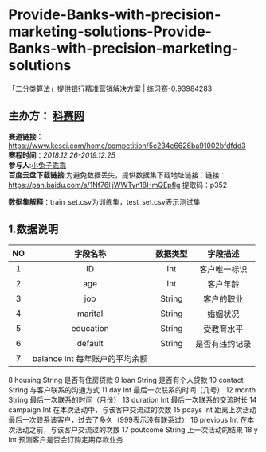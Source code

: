 # Provide-Banks-with-precision-marketing-solutions-Provide-Banks-with-precision-marketing-solutions
「二分类算法」提供银行精准营销解决方案 | 练习赛-0.93984283
## 主办方： [科赛网](https://www.kesci.com/) 

**赛道链接**：https://www.kesci.com/home/competition/5c234c6626ba91002bfdfdd3  
**赛程时间**：*2018.12.26-2019.12.25*    
**参与人**:[小兔子乖乖](https://github.com/PandasCute)       
**百度云盘下载链接**:为避免数据丢失，提供数据集下载地址链接：链接：https://pan.baidu.com/s/1Nf76lIjWWTyn18HmQEpflg 提取码：p352      

**数据集解释**：train_set.csv为训练集，test_set.csv表示测试集   

## 1.数据说明  

| NO     | 字段名称| 数据类型|  字段描述 |
|:-------:|:-------:|:-------:|:-------:|
|1|	ID|	Int	|客户唯一标识|
|2	|age|	Int|	客户年龄|
|3	|job	|String	|客户的职业|
|4|	marital	|String|	婚姻状况|
|5	|education|	String	|受教育水平|
|6	|default|	String|	是否有违约记录|
7|balance	Int	每年账户的平均余额
8	housing	String	是否有住房贷款
9	loan	String	是否有个人贷款
10	contact	String	与客户联系的沟通方式
11	day	Int	最后一次联系的时间（几号）
12	month	String	最后一次联系的时间（月份）
13	duration	Int	最后一次联系的交流时长
14	campaign	Int	在本次活动中，与该客户交流过的次数
15	pdays	Int	距离上次活动最后一次联系该客户，过去了多久（999表示没有联系过）
16	previous	Int	在本次活动之前，与该客户交流过的次数
17	poutcome	String	上一次活动的结果
18	y	Int	预测客户是否会订购定期存款业务



